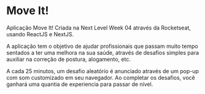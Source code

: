 # Move It!
Aplicação Move It! Criada na Next Level Week 04 através da Rocketseat, usando ReactJS e NextJS.

A aplicação tem o objetivo de ajudar profissionais que passam muito tempo sentados a ter uma melhora na sua saúde, 
através de desafios simples para auxiliar na correção de postura, alogamento, etc.

A cada 25 minutos, um desafio aleatório é anunciado através de um pop-up com som customizado em seu navegador. 
Ao completar os desafios, você ganhará uma quantia de experiencia para passar de nível.
